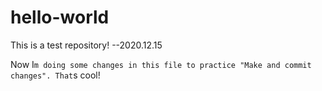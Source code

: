 # hello-world
This is a test repository!   --2020.12.15

Now I`m doing some changes in this file to practice "Make and commit changes".
That`s cool!
